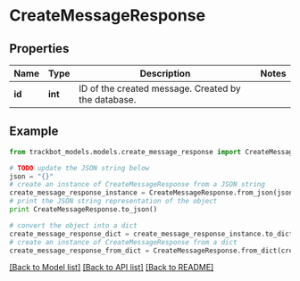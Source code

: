 # CreateMessageResponse


## Properties
Name | Type | Description | Notes
------------ | ------------- | ------------- | -------------
**id** | **int** | ID of the created message. Created by the database. | 

## Example

```python
from trackbot_models.models.create_message_response import CreateMessageResponse

# TODO update the JSON string below
json = "{}"
# create an instance of CreateMessageResponse from a JSON string
create_message_response_instance = CreateMessageResponse.from_json(json)
# print the JSON string representation of the object
print CreateMessageResponse.to_json()

# convert the object into a dict
create_message_response_dict = create_message_response_instance.to_dict()
# create an instance of CreateMessageResponse from a dict
create_message_response_from_dict = CreateMessageResponse.from_dict(create_message_response_dict)
```
[[Back to Model list]](../README.md#documentation-for-models) [[Back to API list]](../README.md#documentation-for-api-endpoints) [[Back to README]](../README.md)


